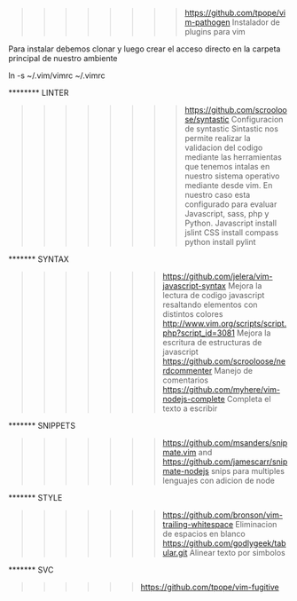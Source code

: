 >>>>>>>> https://github.com/tpope/vim-pathogen
Instalador de plugins para vim

Para instalar debemos clonar
y luego crear el acceso directo en la carpeta principal de nuestro ambiente

ln -s ~/.vim/vimrc  ~/.vimrc

******** LINTER
>>>>>>>> https://github.com/scrooloose/syntastic
Configuracion de syntastic
Sintastic nos permite realizar la validacion del codigo mediante las herramientas que tenemos intalas en nuestro sistema operativo mediante desde vim.
En nuestro caso esta configurado para evaluar Javascript, sass, php y Python.
	Javascript install jslint
	CSS install compass
	python install  pylint


******* SYNTAX
>>>>>>> https://github.com/jelera/vim-javascript-syntax
Mejora la lectura de codigo javascript resaltando elementos con distintos colores
>>>>>> http://www.vim.org/scripts/script.php?script_id=3081
Mejora la escritura de estructuras de javascript 
>>>>>> https://github.com/scrooloose/nerdcommenter
Manejo de comentarios 
>>>>>> https://github.com/myhere/vim-nodejs-complete
Completa el texto a escribir

******* SNIPPETS
>>>>>>> https://github.com/msanders/snipmate.vim and https://github.com/jamescarr/snipmate-nodejs
snips para multiples lenguajes con adicion de node


******* STYLE
>>>>>>> https://github.com/bronson/vim-trailing-whitespace
Eliminacion de espacios en blanco
>>>>>>> https://github.com/godlygeek/tabular.git
Alinear texto por simbolos


******* SVC
>>>>>> https://github.com/tpope/vim-fugitive
